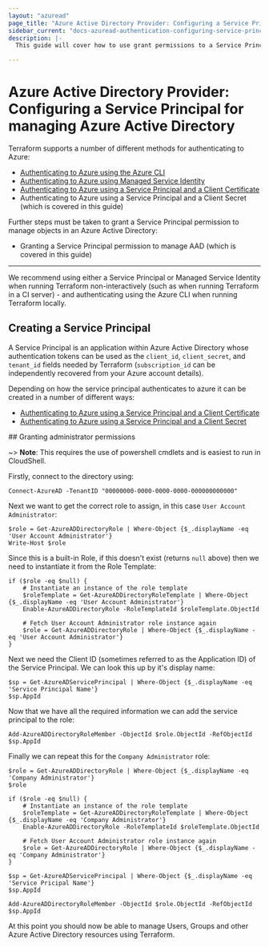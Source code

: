 ```yaml
---
layout: "azuread"
page_title: "Azure Active Directory Provider: Configuring a Service Principal to manage an Azure Active Directory"
sidebar_current: "docs-azuread-authentication-configuring-service-principal"
description: |-
  This guide will cover how to use grant permissions to a Service Principal (Shared Account) to manage objects within an Azure Active Directory .

---
```


# Azure Active Directory Provider: Configuring a Service Principal for managing Azure Active Directory

Terraform supports a number of different methods for authenticating to Azure:

* [Authenticating to Azure using the Azure CLI](azure_cli.html)
* [Authenticating to Azure using Managed Service Identity](managed_service_identity.html)
* [Authenticating to Azure using a Service Principal and a Client Certificate](service_principal_client_certificate.html)
* Authenticating to Azure using a Service Principal and a Client Secret (which is covered in this guide)

Further steps must be taken to grant a Service Principal permission to manage objects in an Azure Active Directory:

* Granting a Service Principal permission to manage AAD (which is covered in this guide) 

---

We recommend using either a Service Principal or Managed Service Identity when running Terraform non-interactively (such as when running Terraform in a CI server) - and authenticating using the Azure CLI when running Terraform locally.

## Creating a Service Principal

A Service Principal is an application within Azure Active Directory whose authentication tokens can be used as the `client_id`, `client_secret`, and `tenant_id` fields needed by Terraform (`subscription_id` can be independently recovered from your Azure account details).

Depending on how the service principal authenticates to azure it can be created in a number of different ways: 
* [Authenticating to Azure using a Service Principal and a Client Certificate](service_principal_client_certificate.html)
* [Authenticating to Azure using a Service Principal and a Client Secret](service_principal_client_secret.html)

## Granting administrator permissions

~> **Note**: This requires the use of powershell cmdlets and is easiest to run in CloudShell.  


Firstly, connect to the directory using:

```shell
Connect-AzureAD -TenantID "00000000-0000-0000-0000-000000000000"
```

Next we want to get the correct role to assign, in this case `User Account Administrator`:

```shell
$role = Get-AzureADDirectoryRole | Where-Object {$_.displayName -eq 'User Account Administrator'}
Write-Host $role
```

Since this is a built-in Role, if this doesn't exist (returns `null` above) then we need to instantiate it from the Role Template:

```shell
if ($role -eq $null) {
    # Instantiate an instance of the role template
    $roleTemplate = Get-AzureADDirectoryRoleTemplate | Where-Object {$_.displayName -eq 'User Account Administrator'}
    Enable-AzureADDirectoryRole -RoleTemplateId $roleTemplate.ObjectId

    # Fetch User Account Administrator role instance again
    $role = Get-AzureADDirectoryRole | Where-Object {$_.displayName -eq 'User Account Administrator'}
}
```

Next we need the Client ID (sometimes referred to as the Application ID) of the Service Principal. We can look this up by it's display name:

```shell
$sp = Get-AzureADServicePrincipal | Where-Object {$_.displayName -eq 'Service Principal Name'}
$sp.AppId
```

Now that we have all the required information we can add the service principal to the role:

```shell
Add-AzureADDirectoryRoleMember -ObjectId $role.ObjectId -RefObjectId $sp.AppId

```

Finally we can repeat this for the `Company Administrator` role:

```shell
$role = Get-AzureADDirectoryRole | Where-Object {$_.displayName -eq 'Company Administrator'}
$role

if ($role -eq $null) {
    # Instantiate an instance of the role template
    $roleTemplate = Get-AzureADDirectoryRoleTemplate | Where-Object {$_.displayName -eq 'Company Administrator'}
    Enable-AzureADDirectoryRole -RoleTemplateId $roleTemplate.ObjectId

    # Fetch User Account Administrator role instance again
    $role = Get-AzureADDirectoryRole | Where-Object {$_.displayName -eq 'Company Administrator'}
}

$sp = Get-AzureADServicePrincipal | Where-Object {$_.displayName -eq 'Service Pricipal Name'}
$sp.AppId

Add-AzureADDirectoryRoleMember -ObjectId $role.ObjectId -RefObjectId $sp.AppId

```

At this point you should now be able to manage Users, Groups and other Azure Active Directory resources using Terraform.
